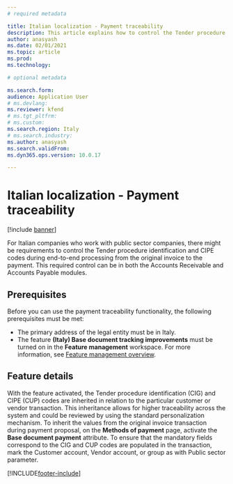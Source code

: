 ```yaml
---
# required metadata

title: Italian localization - Payment traceability 
description: This article explains how to control the Tender procedure identification and CIPE codes during end-to-end processing from the original invoice to the payment.
author: anasyash
ms.date: 02/01/2021
ms.topic: article
ms.prod: 
ms.technology: 

# optional metadata

ms.search.form: 
audience: Application User
# ms.devlang: 
ms.reviewer: kfend
# ms.tgt_pltfrm: 
# ms.custom: 
ms.search.region: Italy
# ms.search.industry: 
ms.author: anasyash
ms.search.validFrom: 
ms.dyn365.ops.version: 10.0.17

---
```


# Italian localization - Payment traceability

[!include [banner](../includes/banner.md)]


For Italian companies who work with public sector companies, there might be requirements to control the Tender procedure identification and CIPE codes during end-to-end processing from the original invoice to the payment. This required control can be in both the Accounts Receivable and Accounts Payable modules.

## Prerequisites

Before you can use the payment traceability functionality, the following prerequisites must be met:

- The primary address of the legal entity must be in Italy.
- The feature **(Italy) Base document tracking improvements** must be turned on in the **Feature management** workspace. For more information, see [Feature management overview](../../fin-ops-core/fin-ops/get-started/feature-management/feature-management-overview.md).

## Feature details

With the feature activated, the Tender procedure identification (CIG) and CIPE (CUP) codes are inherited in relation to the particular customer or vendor transaction. This inheritance allows for higher traceability across the system and could be reviewed by using the standard personalization mechanism. To inherit the values from the original invoice transaction during payment proposal, on the **Methods of payment** page, activate the **Base document payment** attribute. 
To ensure that the mandatory fields correspond to the CIG and CUP codes are populated in the transaction, mark the Customer account, Vendor account, or group as with Public sector parameter.



[!INCLUDE[footer-include](../../includes/footer-banner.md)]
